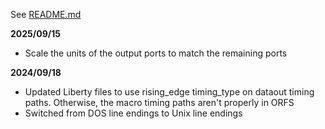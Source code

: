 See [README.md](https://github.com/The-OpenROAD-Project/asap7)

**2025/09/15**
- Scale the units of the output ports to match the remaining ports

**2024/09/18**
- Updated Liberty files to use rising_edge timing_type on dataout timing paths. Otherwise, the macro timing paths aren't properly in ORFS
- Switched from DOS line endings to Unix line endings
  
